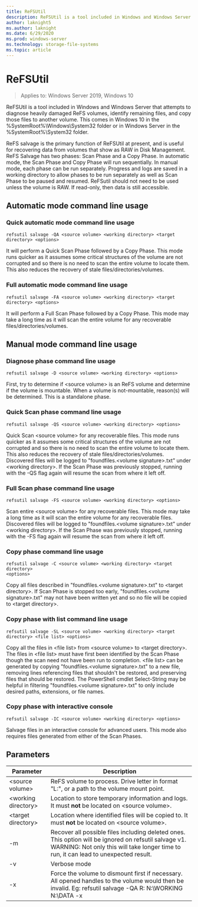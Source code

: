 ```yaml
---
title: ReFSUtil
description: ReFSUtil is a tool included in Windows and Windows Server that attempts to diagnose heavily damaged ReFS volumes, identify remaining files,and copy those files to another volume.
author: laknight5
ms.author: laknight
ms.date: 6/29/2020
ms.prod: windows-server
ms.technology: storage-file-systems
ms.topic: article
---
```

# ReFSUtil

>Applies to: Windows Server 2019, Windows 10

ReFSUtil is a tool included in Windows and Windows Server that attempts to diagnose heavily damaged ReFS volumes, identify remaining files, and copy those files to another volume. This comes in Windows 10 in the %SystemRoot%\Windows\System32 folder or in Windows Server in the %SystemRoot%\\System32 folder.

ReFS salvage is the primary function of ReFSUtil at present, and is useful for recovering data from volumes that show as RAW in Disk Management. ReFS Salvage has two phases: Scan Phase and a Copy Phase. In automatic mode, the Scan Phase and Copy Phase will run sequentially. In manual
mode, each phase can be run separately. Progress and logs are saved in a working directory to allow phases to be run separately as well as Scan Phase to be paused and resumed. ReFSutil should not need to be used unless the volume is
RAW. If read-only, then data is still accessible.

## Automatic mode command line usage

### Quick automatic mode command line usage

```dos
refsutil salvage -QA <source volume> <working directory> <target directory> <options>
```
It will perform a Quick Scan Phase followed by a Copy Phase. This mode runs
quicker as it assumes some critical structures of the volume are not corrupted
and so there is no need to scan the entire volume to locate them. This also
reduces the recovery of stale files/directories/volumes.

### Full automatic mode command line usage

```dos
refsutil salvage -FA <source volume> <working directory> <target directory> <options>
```

It will perform a Full Scan Phase followed by a Copy Phase. This mode may take a
long time as it will scan the entire volume for any recoverable
files/directories/volumes.

## Manual mode command line usage

### Diagnose phase command line usage

```dos
refsutil salvage -D <source volume> <working directory> <options>
```

First, try to determine if \<source volume\> is an ReFS volume and determine if
the volume is mountable. When a volume is not-mountable, reason(s) will be
determined. This is a standalone phase.

### Quick Scan phase command line usage

```dos
refsutil salvage -QS <source volume> <working directory> <options>
```

Quick Scan \<source volume\> for any recoverable files. This mode runs quicker
as it assumes some critical structures of the volume are not corrupted and so
there is no need to scan the entire volume to locate them. This also reduces the
recovery of stale files/directories/volumes. Discovered files will be logged to
"foundfiles.\<volume signature\>.txt" under \<working directory\>. If the Scan
Phase was previously stopped, running with the -QS flag again will resume the
scan from where it left off.

### Full Scan phase command line usage

```dos
refsutil salvage -FS <source volume> <working directory> <options>
```

Scan entire \<source volume\> for any recoverable files. This mode may take a
long time as it will scan the entire volume for any recoverable files.
Discovered files will be logged to "foundfiles.\<volume signature\>.txt" under
\<working directory\>. If the Scan Phase was previously stopped, running with
the -FS flag again will resume the scan from where it left off.

### Copy phase command line usage

```dos
refsutil salvage -C <source volume> <working directory> <target directory>
<options>
```

Copy all files described in "foundfiles.\<volume signature\>.txt" to \<target
directory\>. If Scan Phase is stopped too early, "foundfiles.\<volume
signature\>.txt" may not have been written yet and so no file will be copied to
\<target directory\>.

### Copy phase with list command line usage

```dos
refsutil salvage -SL <source volume> <working directory> <target
directory> <file list> <options>
```

Copy all the files in \<file list\> from \<source volume\> to \<target
directory\>. The files in \<file list\> must have first been identified by the
Scan Phase though the scan need not have been run to completion. \<file list\>
can be generated by copying "foundfiles.\<volume signature\>.txt" to a new file,
removing lines referencing files that shouldn't be restored, and preserving
files that should be restored. The PowerShell cmdlet Select-String may be
helpful in filtering "foundfiles.\<volume signature\>.txt" to only include
desired paths, extensions, or file names.

### Copy phase with interactive console

```dos
refsutil salvage -IC <source volume> <working directory> <options>
```

Salvage files in an interactive console for advanced users. This mode also
requires files generated from either of the Scan Phases.

## Parameters

| Parameter             | Description                                                                     |
| --------------------- | --------------------------------------------------------------------------------------- |
| \<source volume\>     | ReFS volume to process. Drive letter in format "L:", or a path to the volume mount point.           |
| \<working directory\> | Location to store temporary information and logs. It must **not** be located on \<source volume\>.  |
| \<target directory\>  | Location where identified files will be copied to. It must **not** be located on \<source volume\>. |
| \-m         | Recover all possible files including deleted ones. This option will be ignored on refsutil salvage v1. WARNING: Not only this will take longer time to run, it can lead to unexpected result. |
| \-v         | Verbose mode                                                                                           |
| \-x         | Force the volume to dismount first if necessary. All opened handles to the volume would then be invalid. Eg: refsutil salvage -QA R: N:\\WORKING N:\\DATA -x                                  |
